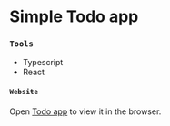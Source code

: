 # Simple Todo app

### `Tools`

- Typescript
- React

#### `Website`
Open [Todo app](https://typescript-react-todoapp.netlify.app/) to view it in the browser.

